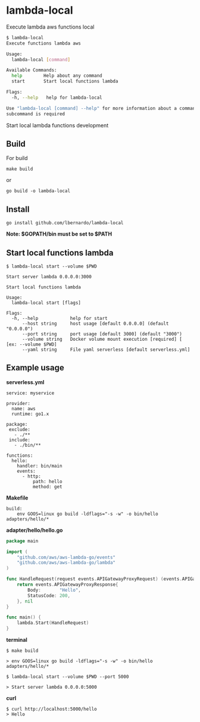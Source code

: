 # lambda-local
Execute lambda aws functions local


```bash
$ lambda-local 
Execute functions lambda aws

Usage:
  lambda-local [command]

Available Commands:
  help        Help about any command
  start       Start local functions lambda

Flags:
  -h, --help   help for lambda-local

Use "lambda-local [command] --help" for more information about a command.
subcommand is required

```

Start local lambda functions development


## Build
For build
```
make build
```
or
```
go build -o lambda-local
```

## Install
```
go install github.com/lbernardo/lambda-local
```

**Note: $GOPATH/bin must be set to $PATH**


## Start local functions lambda

```
$ lambda-local start --volume $PWD

Start server lambda 0.0.0.0:3000
```

```
Start local functions lambda

Usage:
  lambda-local start [flags]

Flags:
  -h, --help            help for start
      --host string     host usage [default 0.0.0.0] (default "0.0.0.0")
      --port string     port usage [default 3000] (default "3000")
      --volume string   Docker volume mount execution [required] [ [ex: --volume $PWD]
      --yaml string     File yaml serverless [default serverless.yml]
```

## Example usage

**serverless.yml**

```
service: myservice

provider:
  name: aws
  runtime: go1.x

package:
 exclude:
   - ./**
 include:
   - ./bin/**

functions:
  hello:
    handler: bin/main
    events:
      - http:
          path: hello
          method: get
```

**Makefile**
```make
build:
	env GOOS=linux go build -ldflags="-s -w" -o bin/hello adapters/hello/*
```

**adapter/hello/hello.go**

```go
package main

import (
	"github.com/aws/aws-lambda-go/events"
	"github.com/aws/aws-lambda-go/lambda"
)

func HandleRequest(request events.APIGatewayProxyRequest) (events.APIGatewayProxyResponse, error) {
	return events.APIGatewayProxyResponse{
		Body:       "Hello",
		StatusCode: 200,
	}, nil
}

func main() {
	lambda.Start(HandleRequest)
}

```


**terminal**
```
$ make build

> env GOOS=linux go build -ldflags="-s -w" -o bin/hello adapters/hello/* 

$ lambda-local start --volume $PWD --port 5000

> Start server lambda 0.0.0.0:5000
```

**curl**
```
$ curl http://localhost:5000/hello
> Hello
```
